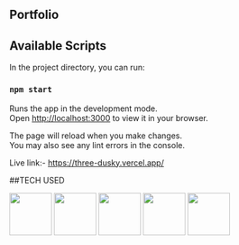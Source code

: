 ## Portfolio


## Available Scripts

In the project directory, you can run:

### `npm start`

Runs the app in the development mode.\
Open [http://localhost:3000](http://localhost:3000) to view it in your browser.

The page will reload when you make changes.\
You may also see any lint errors in the console.

Live link:-
https://three-dusky.vercel.app/

##TECH USED


<img src="https://user-images.githubusercontent.com/25181517/117447155-6a868a00-af3d-11eb-9cfe-245df15c9f3f.png" width="75px" height="75px"><img/>
<img src="https://user-images.githubusercontent.com/25181517/183897015-94a058a6-b86e-4e42-a37f-bf92061753e5.png" width="75px" height="75px"><img/>
<img src="https://img.icons8.com/color/2x/html-5--v2.png" width="75px" height="75px"><img/>
<img src="https://upload.wikimedia.org/wikipedia/commons/thumb/3/3f/Three.js_Icon.svg/300px-Three.js_Icon.svg.png" width="75px" height="75px"><img/>
<img src="https://upload.wikimedia.org/wikipedia/commons/thumb/d/d5/CSS3_logo_and_wordmark.svg/120px-CSS3_logo_and_wordmark.svg.png" width="75px" height="75px"><img/>

